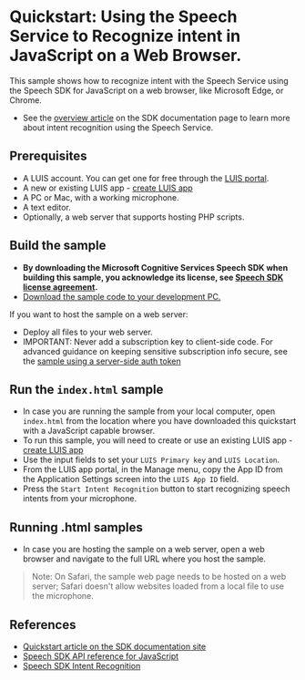 # Quickstart: Using the Speech Service to Recognize intent in JavaScript on a Web Browser.

This sample shows how to recognize intent with the Speech Service using the Speech SDK for JavaScript on a web browser, like Microsoft Edge, or Chrome.

* See the [overview article](https://docs.microsoft.com/azure/cognitive-services/speech-service/intent-recognition) on the SDK documentation page to learn more about intent recognition using the Speech Service.

## Prerequisites

* A LUIS account. You can get one for free through the [LUIS portal](https://www.luis.ai/home).
* A new or existing LUIS app - [create LUIS app](https://docs.microsoft.com/azure/cognitive-services/speech-service/quickstarts/intent-recognition#create-a-luis-app-for-intent-recognition)
* A PC or Mac, with a working microphone.
* A text editor.
* Optionally, a web server that supports hosting PHP scripts.

## Build the sample

* **By downloading the Microsoft Cognitive Services Speech SDK when building this sample, you acknowledge its license, see [Speech SDK license agreement](https://aka.ms/csspeech/license).**
* [Download the sample code to your development PC.](/README.md#get-the-samples)

If you want to host the sample on a web server:

* Deploy all files to your web server.
* IMPORTANT: Never add a subscription key to client-side code. For advanced guidance on keeping sensitive subscription info secure, see the [sample using a server-side auth token](https://github.com/Azure-Samples/cognitive-services-speech-sdk/tree/master/samples/js/browser)

## Run the `index.html` sample

* In case you are running the sample from your local computer, open `index.html` from the location where you have downloaded this quickstart with a JavaScript capable browser.
* To run this sample, you will need to create or use an existing LUIS app - [create LUIS app](https://docs.microsoft.com/azure/cognitive-services/speech-service/quickstarts/intent-recognition#create-a-luis-app-for-intent-recognition)
* Use the input fields to set your `LUIS Primary key` and `LUIS Location`.
* From the LUIS app portal, in the Manage menu, copy the App ID from the Application Settings screen into the `LUIS App ID` field.
* Press the `Start Intent Recognition` button to start recognizing speech intents from your microphone.
  
## Running .html samples
* In case you are hosting the sample on a web server, open a web browser and navigate to the full URL where you host the sample.

> Note: On Safari, the sample web page needs to be hosted on a web server; Safari doesn't allow websites loaded from a local file to use the microphone.

## References

* [Quickstart article on the SDK documentation site](https://docs.microsoft.com/azure/cognitive-services/speech-service/quickstart-js-browser)
* [Speech SDK API reference for JavaScript](https://aka.ms/csspeech/javascriptref)
* [Speech SDK Intent Recognition](https://docs.microsoft.com/azure/cognitive-services/speech-service/intent-recognition)
